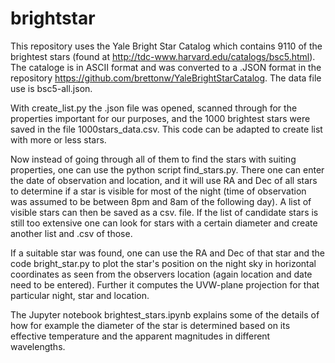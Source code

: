 # brightstar
This repository uses the Yale Bright Star Catalog which contains 9110 of the brightest stars
(found at http://tdc-www.harvard.edu/catalogs/bsc5.html).
The cataloge is in ASCII format and was converted to a .JSON format in the repository 
https://github.com/brettonw/YaleBrightStarCatalog.
The data file use is bsc5-all.json.

With create_list.py the .json file was opened, scanned through for the properties important for our purposes, and the 
1000 brightest stars were saved in the file 1000stars_data.csv. This code can be adapted to create list with more or
less stars.

Now instead of going through all of them to find the stars with suiting properties, one can use the python script 
find_stars.py.
There one can enter the date of observation and location, and it will use RA and Dec of all stars to determine if a star
is visible for most of the night (time of observation was assumed to be between 8pm and 8am of the following day). 
A list of visible stars can then be saved as a csv. file. If the list of candidate stars is still too extensive one can
look for stars with a certain diameter and create another list and .csv of those.

If a suitable star was found, one can use the RA and Dec of that star and the code bright_star.py to plot the star's 
position on the night sky in horizontal coordinates as seen from the observers location (again location and date need 
to be entered). Further it computes the UVW-plane projection for that particular night, star and location.

The Jupyter notebook brightest_stars.ipynb explains some of the details of how for example the diameter of the star is
determined based on its effective temperature and the apparent magnitudes in different wavelengths.
